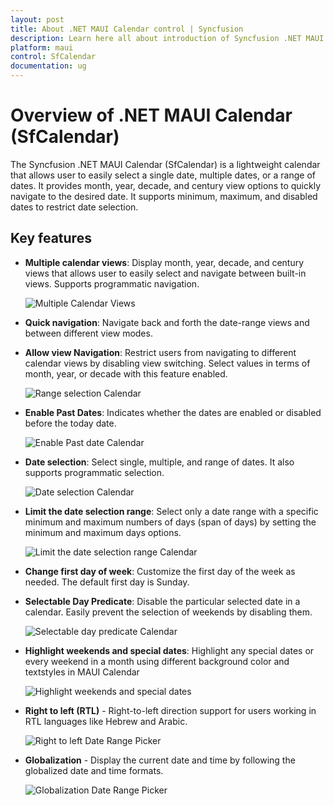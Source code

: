```yaml
---
layout: post
title: About .NET MAUI Calendar control | Syncfusion
description: Learn here all about introduction of Syncfusion .NET MAUI Calendar(SfCalendar) control, its basic features and functionalities of calendar.
platform: maui
control: SfCalendar
documentation: ug
---
```


# Overview of .NET MAUI Calendar (SfCalendar)

The Syncfusion .NET MAUI Calendar (SfCalendar) is a lightweight calendar that allows user to easily select a single date, multiple dates, or a range of dates. It provides month, year, decade, and century view options to quickly navigate to the desired date. It supports minimum, maximum, and disabled dates to restrict date selection.


## Key features

* **Multiple calendar views**: Display month, year, decade, and century views that allows user to easily select and navigate between built-in views. Supports programmatic navigation.

   ![Multiple Calendar Views](images/overview/calendar-views.png)

* **Quick navigation**: Navigate back and forth the date-range views and between different view modes.

* **Allow view Navigation**: Restrict users from navigating to different calendar views by disabling view switching. Select values in terms of month, year, or decade with this feature enabled.

	![Range selection Calendar](images/overview/range-selection.png)

* **Enable Past Dates**: Indicates whether the dates are enabled or disabled before the today date.

   ![Enable Past date Calendar](images/overview/enable-pastDates.png)

* **Date selection**: Select single, multiple, and range of dates. It also supports programmatic selection.
   
   ![Date selection Calendar](images/overview/selection_mode.png)

* **Limit the date selection range**: Select only a date range with a specific minimum and maximum numbers of days (span of days) by setting the minimum and maximum days options.

   ![Limit the date selection range Calendar](images/overview/min_max_date.png)

* **Change first day of week**: Customize the first day of the week as needed. The default first day is Sunday.

* **Selectable Day Predicate**: Disable the particular selected date in a calendar. Easily prevent the selection of weekends by disabling them.

   ![Selectable day predicate Calendar](images/overview/selectable-dates.png)

* **Highlight weekends and special dates**: Highlight any special dates or every weekend in a month using different background color and textstyles in MAUI Calendar

   ![Highlight weekends and special dates ](images/overview/highlight-dates.png)

* **Right to left (RTL)** - Right-to-left direction support for users working in RTL languages like Hebrew and Arabic.

   ![Right to left Date Range Picker](images/overview/right-to-left.png)

* **Globalization** - Display the current date and time by following the globalized date and time formats.

   ![Globalization Date Range Picker](images/overview/localization.png)
